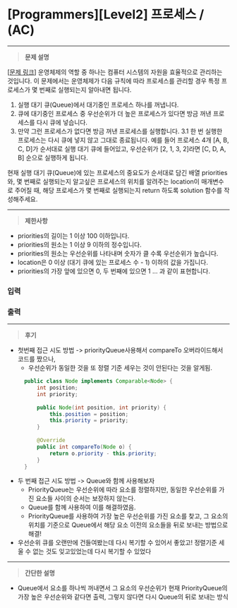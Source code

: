 # [Programmers][Level2] 프로세스 / (AC)

---

> **문제 설명**
>

[[문제 링크](https://school.programmers.co.kr/learn/courses/30/lessons/42587)]
운영체제의 역할 중 하나는 컴퓨터 시스템의 자원을 효율적으로 관리하는 것입니다. 이 문제에서는 운영체제가 다음 규칙에 따라 프로세스를 관리할 경우 특정 프로세스가 몇 번째로 실행되는지 알아내면 됩니다.

1. 실행 대기 큐(Queue)에서 대기중인 프로세스 하나를 꺼냅니다.
2. 큐에 대기중인 프로세스 중 우선순위가 더 높은 프로세스가 있다면 방금 꺼낸 프로세스를 다시 큐에 넣습니다.
3. 만약 그런 프로세스가 없다면 방금 꺼낸 프로세스를 실행합니다.
   3.1 한 번 실행한 프로세스는 다시 큐에 넣지 않고 그대로 종료됩니다.
   예를 들어 프로세스 4개 [A, B, C, D]가 순서대로 실행 대기 큐에 들어있고, 우선순위가 [2, 1, 3, 2]라면 [C, D, A, B] 순으로 실행하게 됩니다.

현재 실행 대기 큐(Queue)에 있는 프로세스의 중요도가 순서대로 담긴 배열 priorities와, 몇 번째로 실행되는지 알고싶은 프로세스의 위치를 알려주는 location이 매개변수로 주어질 때, 해당 프로세스가 몇 번째로 실행되는지 return 하도록 solution 함수를 작성해주세요.

---
> **제한사항**

- priorities의 길이는 1 이상 100 이하입니다.
- priorities의 원소는 1 이상 9 이하의 정수입니다.
- priorities의 원소는 우선순위를 나타내며 숫자가 클 수록 우선순위가 높습니다.
- location은 0 이상 (대기 큐에 있는 프로세스 수 - 1) 이하의 값을 가집니다.
- priorities의 가장 앞에 있으면 0, 두 번째에 있으면 1 … 과 같이 표현합니다.

### 입력<br>

### 출력<br>

---

> **후기**

- 첫번째 접근 시도 방법 -> priorityQueue사용해서 compareTo 오버라이드해서 코드를 짰으나,
  - 우선순위가 동일한 것을 또 정렬 기준 세우는 것이 안된다는 것을 알게됨.
  ```java
    public class Node implements Comparable<Node> {
        int position;
        int priority;
        
        public Node(int position, int priority) {
            this.position = position;
            this.priority = priority;
        }
        
        @Override
        public int compareTo(Node o) {
            return o.priority - this.priority;
        }
    }
- 두 번째 접근 시도 방법 -> Queue와 함께 사용해보자
  - PriorityQueue는 우선순위에 따라 요소를 정렬하지만, 동일한 우선순위를 가진 요소들 사이의 순서는 보장하지 않는다.
  - Queue를 함께 사용하여 이를 해결하였음.
  - PriorityQueue를 사용하여 가장 높은 우선순위를 가진 요소를 찾고, 그 요소의 위치를 기준으로 Queue에서 해당 요소 이전의 요소들을 뒤로 보내는 방법으로 해결!
- 우선순위 큐를 오랜만에 건들여봤는데 다시 복기할 수 있어서 좋았고! 정렬기준 세울 수 없는 것도 잊고있었는데 다시 복기할 수 있었다
--- 
> **간단한 설명**
- Queue에서 요소를 하나씩 꺼내면서 그 요소의 우선순위가 현재 PriorityQueue의 가장 높은 우선순위와 같다면 출력, 그렇지 않다면 다시 Queue의 뒤로 보내는 방식


